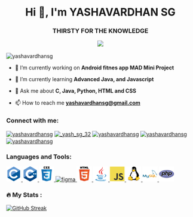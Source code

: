 


<h1 align="center">Hi 👋, I'm YASHAVARDHAN SG</h1>
<h3 align="center"color="green"> THIRSTY FOR THE KNOWLEDGE </h3>
<div id="header" align="center">
  <img src="https://media.giphy.com/media/M9gbBd9nbDrOTu1Mqx/giphy.gif" width="100"/>
</div>


<p align="left"> <img src="https://komarev.com/ghpvc/?username=YASHAVARDHAN-SG&label=Profile%20views&color=0e75b6&style=flat" alt="yashavardhansg" /> </p>

- 🔭 I’m currently working on **Android fitnes app  MAD Mini Project**

- 🌱 I’m currently learning **Advanced Java,  and Javascript**

- 💬 Ask me about **C, Java, Python, HTML and CSS**

- 📫 How to reach me **yashavardhansg@gmail.com**


<h3 align="left">Connect with me:</h3>
<p align="left">
<a href="https://www.linkedin.com/in/yashavardhan-sg-781594213" target="blank"><img align="center" src="https://raw.githubusercontent.com/rahuldkjain/github-profile-readme-generator/master/src/images/icons/Social/twitter.svg" alt="yashavardhansg" height="30" width="40" /></a>
<a href="https://instagram.com/_yash_sg_32?igshid=MzNlNGNkZWQ4Mg==" target="blank"><img align="center" src="https://raw.githubusercontent.com/rahuldkjain/github-profile-readme-generator/master/src/images/icons/Social/instagram.svg" alt="_yash_sg_32" height="30" width="40" /></a>
<a href="https://www.codechef.com/users/yashavardhan_s" target="blank"><img align="center" src="https://cdn.jsdelivr.net/npm/simple-icons@3.1.0/icons/codechef.svg" alt="yashavardhansg" height="30" width="40" /></a>
<a href="https://www.hackerrank.com/4al20is041?hr_r=1" target="blank"><img align="center" src="https://raw.githubusercontent.com/rahuldkjain/github-profile-readme-generator/master/src/images/icons/Social/hackerrank.svg" alt="yashavardhansg" height="30" width="40" /></a>
<a href="https://leetcode.com/Yashu_32" target="blank"><img align="center" src="https://raw.githubusercontent.com/rahuldkjain/github-profile-readme-generator/master/src/images/icons/Social/leet-code.svg" alt="yashavardhansg" height="30" width="40" /></a>
</p>

<h3 align="left">Languages and Tools:</h3>
<p align="left"> <a href="https://www.cprogramming.com/" target="_blank" rel="noreferrer"> <img src="https://raw.githubusercontent.com/devicons/devicon/master/icons/c/c-original.svg" alt="c" width="40" height="40"/> </a> <a href="https://www.w3schools.com/cpp/" target="_blank" rel="noreferrer"> <img src="https://raw.githubusercontent.com/devicons/devicon/master/icons/cplusplus/cplusplus-original.svg" alt="cplusplus" width="40" height="40"/> </a> <a href="https://www.w3schools.com/css/" target="_blank" rel="noreferrer"> <img src="https://raw.githubusercontent.com/devicons/devicon/master/icons/css3/css3-original-wordmark.svg" alt="css3" width="40" height="40"/> </a> <a href="https://www.figma.com/" target="_blank" rel="noreferrer"> <img src="https://www.vectorlogo.zone/logos/figma/figma-icon.svg" alt="figma" width="40" height="40"/> </a>  <a href="https://www.w3.org/html/" target="_blank" rel="noreferrer"> <img src="https://raw.githubusercontent.com/devicons/devicon/master/icons/html5/html5-original-wordmark.svg" alt="html5" width="40" height="40"/> </a> <a href="https://www.java.com" target="_blank" rel="noreferrer"> <img src="https://raw.githubusercontent.com/devicons/devicon/master/icons/java/java-original.svg" alt="java" width="40" height="40"/> </a> <a href="https://developer.mozilla.org/en-US/docs/Web/JavaScript" target="_blank" rel="noreferrer"> <img src="https://raw.githubusercontent.com/devicons/devicon/master/icons/javascript/javascript-original.svg" alt="javascript" width="40" height="40"/> </a> <a href="https://www.linux.org/" target="_blank" rel="noreferrer"> <img src="https://raw.githubusercontent.com/devicons/devicon/master/icons/linux/linux-original.svg" alt="linux" width="40" height="40"/> </a> <a href="https://www.mysql.com/" target="_blank" rel="noreferrer"> <img src="https://raw.githubusercontent.com/devicons/devicon/master/icons/mysql/mysql-original-wordmark.svg" alt="mysql" width="40" height="40"/> </a> <a href="https://www.php.net" target="_blank" rel="noreferrer"> <img src="https://raw.githubusercontent.com/devicons/devicon/master/icons/php/php-original.svg" alt="php" width="40" height="40"/> </a>  </p>

### :fire: My Stats :
[![GitHub Streak](http://github-readme-streak-stats.herokuapp.com?user=yashavardhan-sg&theme=synthwave)](https://git.io/streak-stats)
